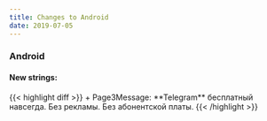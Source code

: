 ```yaml
---
title: Changes to Android
date: 2019-07-05
---
```

<h3>Android</h3>
<h4>New strings:</h4>
{{< highlight diff >}}
+ Page3Message: **Telegram** бесплатный навсегда. Без рекламы.
Без абонентской платы.
{{< /highlight >}}

